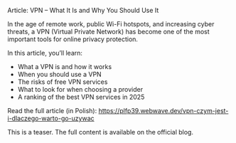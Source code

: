Article: VPN – What It Is and Why You Should Use It

In the age of remote work, public Wi-Fi hotspots, and increasing cyber threats, a VPN (Virtual Private Network) has become one of the most important tools for online privacy protection.

In this article, you’ll learn:
- What a VPN is and how it works
- When you should use a VPN
- The risks of free VPN services
- What to look for when choosing a provider
- A ranking of the best VPN services in 2025

Read the full article (in Polish): https://plfp39.webwave.dev/vpn-czym-jest-i-dlaczego-warto-go-uzywac

This is a teaser. The full content is available on the official blog.

